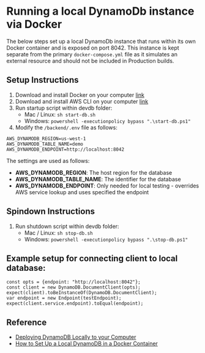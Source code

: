 # Running a local DynamoDb instance via Docker

The below steps set up a local DynamoDb instance that runs within its own Docker container and is exposed on port 8042.
This instance is kept separate from the primary `docker-compose.yml` file as it simulates an external resource and should not be included in Production builds.

## Setup Instructions
1. Download and install Docker on your computer [link](https://docs.docker.com/get-docker/)
1. Download and install AWS CLI on your computer [link](https://docs.aws.amazon.com/cli/latest/userguide/cli-chap-install.html)
1. Run startup script within devdb folder: 
   - Mac / Linux: `sh start-db.sh`
   - Windows: `powershell -executionpolicy bypass ".\start-db.ps1"`
1. Modify the `/backend/.env` file as follows:
```
AWS_DYNAMODB_REGION=us-west-1
AWS_DYNAMODB_TABLE_NAME=demo
AWS_DYNAMODB_ENDPOINT=http://localhost:8042
``` 

The settings are used as follows:
- **AWS_DYNAMODB_REGION**: The host region for the database
- **AWS_DYNAMODB_TABLE_NAME**: The identifier for the database
- **AWS_DYNAMODB_ENDPOINT**: Only needed for local testing - overrides AWS service lookup and uses specified the endpoint

## Spindown Instructions
1. Run shutdown script within devdb folder: 
   - Mac / Linux: `sh stop-db.sh`
   - Windows: `powershell -executionpolicy bypass ".\stop-db.ps1"`

## Example setup for connecting client to local database:
```
const opts = {endpoint: "http://localhost:8042"};
const client = new DynamoDB.DocumentClient(opts);
expect(client).toBeInstanceOf(DynamoDB.DocumentClient);
var endpoint = new Endpoint(testEndpoint);
expect(client.service.endpoint).toEqual(endpoint);
```

## Reference
- [Deploying DynamoDB Locally to your Computer](https://docs.aws.amazon.com/amazondynamodb/latest/developerguide/DynamoDBLocal.DownloadingAndRunning.html)
- [How to Set Up a Local DynamoDB in a Docker Container](https://betterprogramming.pub/how-to-set-up-a-local-dynamodb-in-a-docker-container-and-perform-the-basic-putitem-getitem-38958237b968)